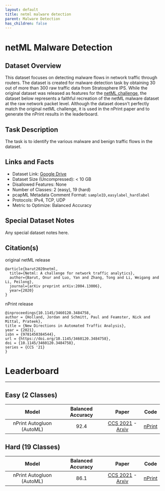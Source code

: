 ```yaml
---
layout: default
title: netml malware detection
parent: Malware Detection
has_children: false
---
```


# netML Malware Detection

## Dataset Overview

This dataset focuses on detecting malware flows in network traffic through routers. The dataset is created for malware detection
task by obtaining 30 out of more than 300 raw traffic data from Stratosphere IPS. While the original dataset was released as features for the
[netML challenge](https://arxiv.org/pdf/2004.13006.pdf), the dataset below represents a faithful recreation of the netML malware dataset at the raw
network packet level. Although the dataset doesn't perfectly match the original netML challenge, it is used in the nPrint paper and to generate the nPrint results 
in the leaderboard.

## Task Description

The task is to identify the various malware and benign traffic flows in the dataset.

## Links and Facts
* Dataset Link: [Google Drive](https://drive.google.com/file/d/17nExMnpYjll12dz01CGhxQW8exbV6eTi/view?usp=sharing)
* Dataset Size (Uncompressed): < 10 GB
* Disallowed Features: None
* Number of Classes: 2 (easy), 19 (hard)
* pcapML Metadata Comment Format: `sampleID,easylabel_hardlabel`
* Protocols: IPv4, TCP, UDP
* Metric to Optimize: Balanced Accuracy

## Special Dataset Notes

Any special dataset notes here.

## Citation(s)

original netML release
```
@article{barut2020netml,
  title={Netml: A challenge for network traffic analytics},
  author={Barut, Onur and Luo, Yan and Zhang, Tong and Li, Weigang and Li, Peilong},
  journal={arXiv preprint arXiv:2004.13006},
  year={2020}
}
```

nPrint release

```
@inproceedings{10.1145/3460120.3484758,
author = {Holland, Jordan and Schmitt, Paul and Feamster, Nick and Mittal, Prateek},
title = {New Directions in Automated Traffic Analysis},
year = {2021},
isbn = {9781450384544},
url = {https://doi.org/10.1145/3460120.3484758},
doi = {10.1145/3460120.3484758},
series = {CCS '21}
}
```

# Leaderboard
___

## Easy (2 Classes)

|           Model           | Balanced Accuracy |                                                      Paper                                                     |                    Code                    |
|:-------------------------:|:-----------------:|:--------------------------------------------------------------------------------------------------------------:|:------------------------------------------:|
| nPrint Autogluon (AutoML) |              92.4 | [CCS 2021](https://dl.acm.org/doi/abs/10.1145/3460120.3484758) - [Arxiv](https://arxiv.org/pdf/2008.02695.pdf) | [nPrint](https://github.com/nprint/nprint) |

## Hard (19 Classes)

|           Model           | Balanced Accuracy |                                                      Paper                                                     |                    Code                    |
|:-------------------------:|:-----------------:|:--------------------------------------------------------------------------------------------------------------:|:------------------------------------------:|
| nPrint Autogluon (AutoML) |              86.1 | [CCS 2021](https://dl.acm.org/doi/abs/10.1145/3460120.3484758) - [Arxiv](https://arxiv.org/pdf/2008.02695.pdf) | [nPrint](https://github.com/nprint/nprint) |
